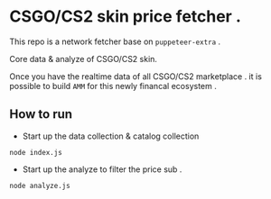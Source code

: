 # CSGO/CS2 skin price fetcher .

This repo is a network fetcher base on `puppeteer-extra` .

Core data & analyze of CSGO/CS2 skin. 

Once you have the realtime data of all CSGO/CS2 marketplace . it is possible to build `AMM` for this newly financal ecosystem .

## How to run

- Start up the data collection & catalog collection

```node index.js```

- Start up the analyze to filter the price sub . 

```node analyze.js```